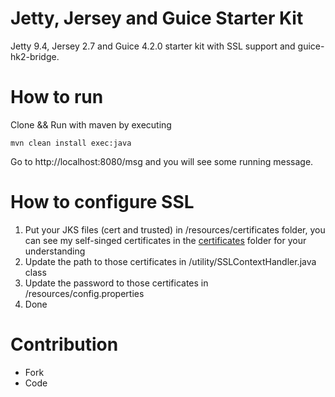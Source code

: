 # Jetty, Jersey and Guice Starter Kit

Jetty 9.4, Jersey 2.7 and Guice 4.2.0 starter kit with SSL support and guice-hk2-bridge.

# How to run
Clone && Run with maven by executing
```
mvn clean install exec:java
```

Go to http://localhost:8080/msg and you will see some running message.

# How to configure SSL
1) Put your JKS files (cert and trusted) in /resources/certificates folder,
you can see my self-singed certificates in the [certificates](/src/main/resources/certificates/) folder for your understanding
2) Update the path to those certificates in /utility/SSLContextHandler.java class
3) Update the password to those certificates in /resources/config.properties
4) Done

# Contribution
 - Fork
 - Code
